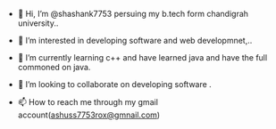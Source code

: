 - 👋 Hi, I’m @shashank7753 persuing my b.tech form chandigrah university..
- 👀 I’m interested in developing software and web developmnet,..

- 🌱 I’m currently learning c++ and have learned java and have the full commoned on java.
- 💞️ I’m looking to collaborate on developing software .
- 📫 How to reach me through my gmail account(ashuss7753rox@gmnail.com)

<!---
shashank7753/shashank7753 is a ✨ special ✨ repository because its `README.md` (this file) appears on your GitHub profile.
You can click the Preview link to take a look at your changes.
--->
